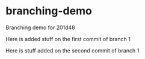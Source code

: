 # branching-demo
Branching demo for 201d48

Here is added stuff on the first commit of branch 1

Here is stuff added on the second commit of branch 1
